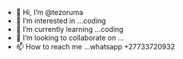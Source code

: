 - 👋 Hi, I’m @tezoruma
- 👀 I’m interested in ...coding
- 🌱 I’m currently learning ...coding
- 💞️ I’m looking to collaborate on ...
- 📫 How to reach me ...whatsapp +27733720932

<!---
tezoruma/tezoruma is a ✨ special ✨ repository because its `README.md` (this file) appears on your GitHub profile.
You can click the Preview link to take a look at your changes.
--->
